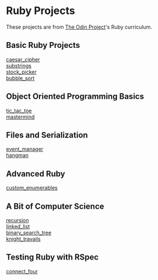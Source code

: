 # Ruby Projects

These projects are from [The Odin Project](https://www.theodinproject.com/paths/full-stack-ruby-on-rails/courses/ruby)'s Ruby curriculum.

## Basic Ruby Projects

[caesar_cipher](https://www.theodinproject.com/lessons/ruby-caesar-cipher)\
[substrings](https://www.theodinproject.com/lessons/ruby-sub-strings)\
[stock_picker](https://www.theodinproject.com/lessons/ruby-stock-picker)\
[bubble_sort](https://www.theodinproject.com/lessons/ruby-bubble-sort)

## Object Oriented Programming Basics

[tic_tac_toe](https://www.theodinproject.com/lessons/ruby-tic-tac-toe)\
[mastermind](https://www.theodinproject.com/lessons/ruby-mastermind)

## Files and Serialization

[event_manager](https://www.theodinproject.com/lessons/ruby-event-manager)\
[hangman](https://www.theodinproject.com/lessons/ruby-hangman)

## Advanced Ruby

[custom_enumerables](https://www.theodinproject.com/lessons/ruby-custom-enumerables)

## A Bit of Computer Science

[recursion](https://www.theodinproject.com/lessons/ruby-recursion)\
[linked_list](https://www.theodinproject.com/lessons/ruby-linked-lists)\
[binary_search_tree](https://www.theodinproject.com/lessons/ruby-binary-search-trees)\
[knight_travails](https://www.theodinproject.com/lessons/ruby-knights-travails)

## Testing Ruby with RSpec

[connect_four](https://www.theodinproject.com/lessons/ruby-connect-four)

